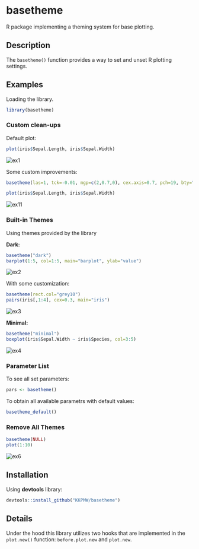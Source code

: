# basetheme #

R package implementing a theming system for base plotting.

## Description ##

The `basetheme()` function provides a way to set and unset R plotting settings.

## Examples ##

Loading the library.


```r
library(basetheme)
```

### Custom clean-ups ###

Default plot:


```r
plot(iris$Sepal.Length, iris$Sepal.Width)
```

![ex1](https://i.imgur.com/ky5f8Qr.png)

Some custom improvements:


```r
basetheme(las=1, tck=-0.01, mgp=c(2,0.7,0), cex.axis=0.7, pch=19, bty="l")

plot(iris$Sepal.Length, iris$Sepal.Width)
```

![ex11](https://i.imgur.com/0MVqglB.png)

### Built-in Themes ###

Using themes provided by the library

**Dark:**


```r
basetheme("dark")
barplot(1:5, col=1:5, main="barplot", ylab="value")
```

![ex2](https://i.imgur.com/EPJElFk.png)

With some customization:


```r
basetheme(rect.col="grey10")
pairs(iris[,1:4], cex=0.3, main="iris")
```

![ex3](https://i.imgur.com/dhOlU85.png)

**Minimal:**


```r
basetheme("minimal")
boxplot(iris$Sepal.Width ~ iris$Species, col=3:5)
```

![ex4](https://i.imgur.com/KHf34Fi.png)

### Parameter List ###

To see all set parameters:

```r
pars <- basetheme()
```

To obtain all available parametrs with default values:

```r
basetheme_default()
```

### Remove All Themes ###


```r
basetheme(NULL)
plot(1:10)
```

![ex6](https://i.imgur.com/eIhP3tL.png)

## Installation ##

Using **devtools** library:

```r
devtools::install_github("KKPMW/basetheme")
```

## Details ##

Under the hood this library utilizes two hooks that are implemented in the `plot.new()` function:
`before.plot.new` and `plot.new`.

